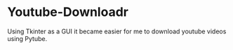 # Youtube-Downloadr
Using Tkinter as a GUI it became easier for me to download youtube videos using Pytube.
